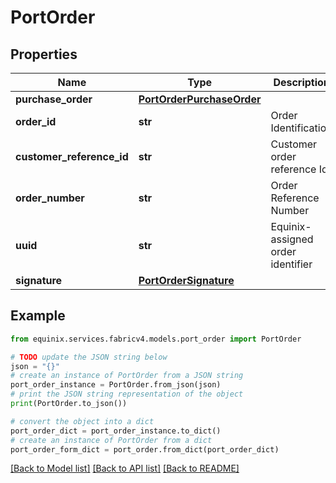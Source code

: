 # PortOrder


## Properties

Name | Type | Description | Notes
------------ | ------------- | ------------- | -------------
**purchase_order** | [**PortOrderPurchaseOrder**](PortOrderPurchaseOrder.md) |  | [optional] 
**order_id** | **str** | Order Identification | [optional] 
**customer_reference_id** | **str** | Customer order reference Id | [optional] 
**order_number** | **str** | Order Reference Number | [optional] 
**uuid** | **str** | Equinix-assigned order identifier | [optional] 
**signature** | [**PortOrderSignature**](PortOrderSignature.md) |  | [optional] 

## Example

```python
from equinix.services.fabricv4.models.port_order import PortOrder

# TODO update the JSON string below
json = "{}"
# create an instance of PortOrder from a JSON string
port_order_instance = PortOrder.from_json(json)
# print the JSON string representation of the object
print(PortOrder.to_json())

# convert the object into a dict
port_order_dict = port_order_instance.to_dict()
# create an instance of PortOrder from a dict
port_order_form_dict = port_order.from_dict(port_order_dict)
```
[[Back to Model list]](../README.md#documentation-for-models) [[Back to API list]](../README.md#documentation-for-api-endpoints) [[Back to README]](../README.md)


